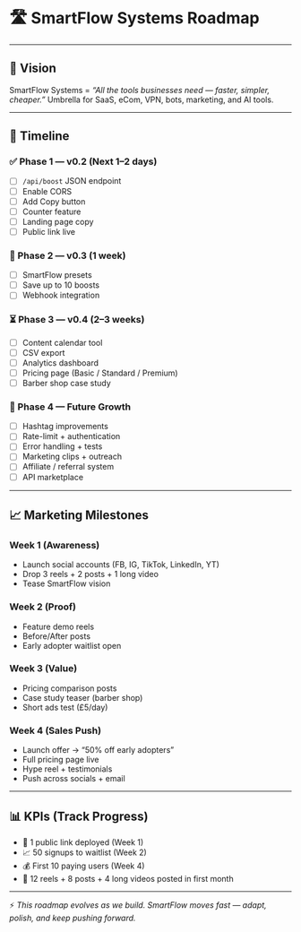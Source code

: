 # 🛣️ SmartFlow Systems Roadmap

---

## 🎯 Vision
SmartFlow Systems = *“All the tools businesses need — faster, simpler, cheaper.”*
Umbrella for SaaS, eCom, VPN, bots, marketing, and AI tools.

---

## 📅 Timeline

### ✅ Phase 1 — v0.2 (Next 1–2 days)
- [ ] `/api/boost` JSON endpoint
- [ ] Enable CORS
- [ ] Add Copy button
- [ ] Counter feature
- [ ] Landing page copy
- [ ] Public link live

### 🔄 Phase 2 — v0.3 (1 week)
- [ ] SmartFlow presets
- [ ] Save up to 10 boosts
- [ ] Webhook integration

### ⏳ Phase 3 — v0.4 (2–3 weeks)
- [ ] Content calendar tool
- [ ] CSV export
- [ ] Analytics dashboard
- [ ] Pricing page (Basic / Standard / Premium)
- [ ] Barber shop case study

### 🚀 Phase 4 — Future Growth
- [ ] Hashtag improvements
- [ ] Rate-limit + authentication
- [ ] Error handling + tests
- [ ] Marketing clips + outreach
- [ ] Affiliate / referral system
- [ ] API marketplace

---

## 📈 Marketing Milestones

### Week 1 (Awareness)
- Launch social accounts (FB, IG, TikTok, LinkedIn, YT)
- Drop 3 reels + 2 posts + 1 long video
- Tease SmartFlow vision

### Week 2 (Proof)
- Feature demo reels
- Before/After posts
- Early adopter waitlist open

### Week 3 (Value)
- Pricing comparison posts
- Case study teaser (barber shop)
- Short ads test (£5/day)

### Week 4 (Sales Push)
- Launch offer → “50% off early adopters”
- Full pricing page live
- Hype reel + testimonials
- Push across socials + email

---

## 📊 KPIs (Track Progress)
- 🚀 1 public link deployed (Week 1)
- 📈 50 signups to waitlist (Week 2)
- 💰 First 10 paying users (Week 4)
- 🎥 12 reels + 8 posts + 4 long videos posted in first month

---

⚡ *This roadmap evolves as we build. SmartFlow moves fast — adapt, polish, and keep pushing forward.*